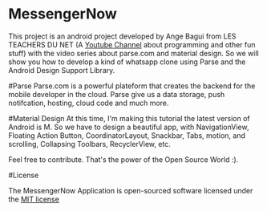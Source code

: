 # MessengerNow
This project is an android project developed by Ange Bagui from LES TEACHERS DU NET (A [Youtube Channel](http://youtube.com/hounwanou1993) about programming and other fun stuff) with the video series about parse.com and material design.
So we will show you how to develop a kind of whatsapp clone using Parse and the Android Design Support Library.

#Parse
Parse.com is a powerful plateform that creates the backend for the mobile developer in the cloud.
Parse give us a data storage, push notifcation, hosting, cloud code and much more.

#Material Design
At this time, I'm making this tutorial the latest version of Android is M. So we have to design a beautiful app, with NavigationView, Floating Action Button, CoordinatorLayout,
Snackbar, Tabs, motion, and scrolling, Collapsing Toolbars, RecyclerView, etc.

Feel free to contribute. That's the power of the Open Source World :).

#License

The MessengerNow Application is open-sourced software licensed under the [MIT license](http://opensource.org/licenses/MIT)
